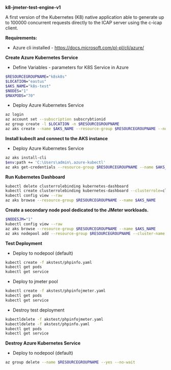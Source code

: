 **k8-jmeter-test-engine-v1**

A first version of the Kubernetes (K8) native application able to generate up to 100000 concurrent requests directly to the ICAP server using the c-icap client.

**Requirements:**

- Azure cli installed - https://docs.microsoft.com/pl-pl/cli/azure/

**Create Azure Kubernetes Service**

- Define Variables - parameters for K8S Service in Azure
``` bash
$RESOURCEGROUPNAME="k8sk8s"
$LOCATION="eastus"
$AKS_NAME="k8s-test"
$NODES="1"
$MAXPODS="70"
```

- Deploy Azure Kubernetes Service
``` bash
az login
az account set --subscription subscrybtionid
az group create -l $LOCATION -n $RESOURCEGROUPNAME
az aks create --name $AKS_NAME --resource-group $RESOURCEGROUPNAME --node-count $NODES --generate-ssh-keys --network-plugin kubenet --max-pods $MAXPODS --enable-rbac --enable-managed-identity --vm-set-type VirtualMachineScaleSets --no-ssh-key
```

**Install kubeclt and connect to the AKS instance**

- Deploy Azure Kubernetes Service
``` bash
az aks install-cli
$env:path += 'C:\Users\admin\.azure-kubectl'
az aks get-credentials --resource-group $RESOURCEGROUPNAME --name $AKS_NAME
```

**Run Kubernetes Dashboard**

``` bash
kubectl delete clusterrolebinding kubernetes-dashboard
kubectl create clusterrolebinding kubernetes-dashboard --clusterrole=cluster-admin --serviceaccount=kube-system:kubernetes-dashboard --user=clusterUser
kubectl config view --raw
az aks browse --resource-group $RESOURCEGROUPNAME --name $AKS_NAME
```

**Create a secondary node pool dedicated to the JMeter workloads.**

``` bash
$NODESJM="1"
kubectl config view --raw
az aks browse --resource-group $RESOURCEGROUPNAME --name $AKS_NAME
az aks nodepool add --resource-group $RESOURCEGROUPNAME --cluster-name $AKS_NAME --name jmeter --node-count $NODESJM --node-taints sku=jmeter:NoSchedule
```

**Test Deployment**

- Deploy to nodepool (default) 
``` bash
kubectl create -f akstest/phpinfo.yaml
kubectl get pods
kubectl get service
```
- Deploy to jmeter pool
``` bash
kubectl create -f akstest/phpinfojmeter.yaml
kubectl get pods
kubectl get service
```
- Destroy test deployment
``` bash
kubectldelete -f akstest/phpinfojmeter.yaml
kubectldelete -f akstest/phpinfo.yaml
kubectl get pods
kubectl get service
```
**Destroy Azure Kubernetes Service**

- Deploy to nodepool (default) 
``` bash
az group delete --name $RESOURCEGROUPNAME --yes --no-wait
```
